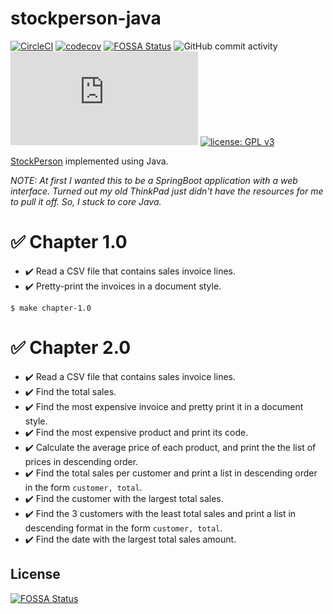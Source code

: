 # stockperson-java
[![CircleCI](https://dl.circleci.com/status-badge/img/circleci/UMKeFZ8ns9T9vi5aquTfVT/818sSuLif4y4JSeRLN7p74/tree/main.svg?style=shield)](https://dl.circleci.com/status-badge/redirect/circleci/UMKeFZ8ns9T9vi5aquTfVT/818sSuLif4y4JSeRLN7p74/tree/main)
[![codecov](https://codecov.io/gh/bahmanm/stockperson-java/graph/badge.svg?token=rRkcgIXdpK)](https://codecov.io/gh/bahmanm/stockperson-java)
[![FOSSA Status](https://app.fossa.com/api/projects/git%2Bgithub.com%2Fbahmanm%2Fstockperson-java.svg?type=shield)](https://app.fossa.com/projects/git%2Bgithub.com%2Fbahmanm%2Fstockperson-java?ref=badge_shield)
![GitHub commit activity](https://img.shields.io/github/commit-activity/m/bahmanm/stockperson-java)
![Matrix](https://img.shields.io/matrix/stockperson-java%3Amatrix.org?style=flat&logo=matrix&color=0e80c0)
[![license: GPL v3](https://img.shields.io/badge/license-GPLv3-blue.svg)](https://www.gnu.org/licenses/gpl-3.0)

[StockPerson](https://github.com/bahmanm/stockperson) implemented using Java.

_NOTE: At first I wanted this to be a SpringBoot application with a web interface. Turned out
my old ThinkPad just didn't have the resources for me to pull it off. So, I stuck to core Java._

# ✅ Chapter 1.0

* ✔️ Read a CSV file that contains sales invoice lines.
* ✔️ Pretty-print the invoices in a document style.

```
$ make chapter-1.0
```

# ✅ Chapter 2.0 

* ✔️ Read a CSV file that contains sales invoice lines.
* ✔️ Find the total sales.
* ✔️ Find the most expensive invoice and pretty print it in a document style.
* ✔️ Find the most expensive product and print its code.
* ✔️ Calculate the average price of each product, and print the the list of prices in descending order.
* ✔️ Find the total sales per customer and print a list in descending order in the form `customer, total`.
* ✔️ Find the customer with the largest total sales.
* ✔️ Find the 3 customers with the least total sales and print a list in descending format in the form `customer, total`.
* ✔️ Find the date with the largest total sales amount.

## License
[![FOSSA Status](https://app.fossa.com/api/projects/git%2Bgithub.com%2Fbahmanm%2Fstockperson-java.svg?type=large)](https://app.fossa.com/projects/git%2Bgithub.com%2Fbahmanm%2Fstockperson-java?ref=badge_large)
